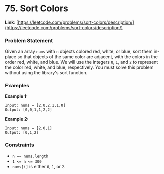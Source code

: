 # 75. Sort Colors

**Link**: [https://leetcode.com/problems/sort-colors/description/](https://leetcode.com/problems/sort-colors/description/)

### Problem Statement

Given an array `nums` with `n` objects colored red, white, or blue, sort them in-place so that objects of the same color are adjacent, with the colors in the order red, white, and blue.
We will use the integers `0`, `1`, and `2` to represent the color red, white, and blue, respectively.
You must solve this problem without using the library's sort function.

### Examples

**Example 1:**
```plaintext
Input: nums = [2,0,2,1,1,0]
Output: [0,0,1,1,2,2]
```

**Example 2:**
```plaintext
Input: nums = [2,0,1]
Output: [0,1,2]
```

### Constraints
- `n == nums.length`
- `1 <= n <= 300`
- `nums[i]` is either `0`, `1`, or `2`.
